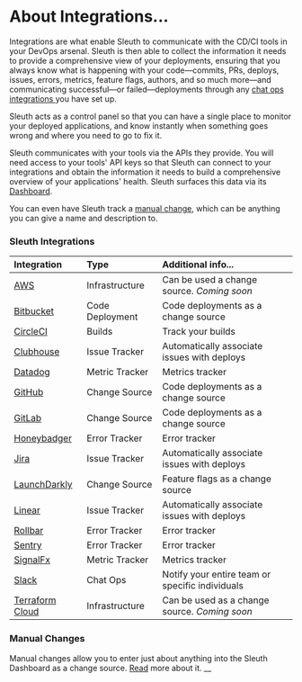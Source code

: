 # About Integrations...

Integrations are what enable Sleuth to communicate with the CD/CI tools in your DevOps arsenal. Sleuth is then able to collect the information it needs to provide a comprehensive view of your deployments, ensuring that you always know what is happening with your code—commits, PRs, deploys, issues, errors, metrics, feature flags, authors, and so much more—and communicating successful—or failed—deployments through any [chat ops integrations ](about-integrations.md#chat-ops)you have set up. 

Sleuth acts as a control panel so that you can have a single place to monitor your deployed applications, and know instantly when something goes wrong and where you need to go to fix it. 

Sleuth communicates with your tools via the APIs they provide. You will need access to your tools' API keys so that Sleuth can connect to your integrations and obtain the information it needs to build a comprehensive overview of your applications' health. Sleuth surfaces this data via its [Dashboard](../dashboard-1/dashboard.md).  

You can even have Sleuth track a [manual change](manual-changes.md), which can be anything you can give a name and description to. 

### Sleuth Integrations

| Integration | Type | Additional info... |
| :--- | :--- | :--- |
| [AWS](change-sources/infrastructure/aws.md) | Infrastructure | Can be used a change source. _Coming soon_ |
| [Bitbucket](change-sources/code-deployment/bitbucket.md) | Code Deployment | Code deployments as a change source |
| [CircleCI](builds/circleci.md) | Builds | Track your builds |
| [Clubhouse](issue-trackers/clubhouse.md) | Issue Tracker | Automatically associate issues with deploys |
| [Datadog](impact-sources/metrics/datadog.md) | Metric Tracker | Metrics tracker |
| [GitHub](change-sources/code-deployment/github.md) | Change Source | Code deployments as a change source |
| [GitLab](change-sources/code-deployment/gitlab.md) | Change Source | Code deployments as a change source |
| [Honeybadger](impact-sources/errors/honeybadger.md) | Error Tracker | Error tracker |
| [Jira](issue-trackers/jira.md) | Issue Tracker | Automatically associate issues with deploys |
| [LaunchDarkly](change-sources/feature-flags/launchdarkly.md) | Change Source | Feature flags as a change source |
| [Linear](issue-trackers/linear.md) | Issue Tracker | Automatically associate issues with deploys |
| [Rollbar](impact-sources/errors/rollbar.md) | Error Tracker | Error tracker |
| [Sentry](impact-sources/errors/sentry.md) | Error Tracker | Error tracker |
| [SignalFx](impact-sources/metrics/signalfx.md) | Metric Tracker | Metrics tracker |
| [Slack](chat-ops/slack.md) | Chat Ops | Notify your entire team or specific individuals |
| [Terraform Cloud](change-sources/infrastructure/terraform-cloud.md) | Infrastructure | Can be used as a change source. _Coming soon_ |

### Manual Changes

Manual changes allow you to enter just about anything into the Sleuth Dashboard as a change source. [Read](manual-changes.md) more about it.  __

